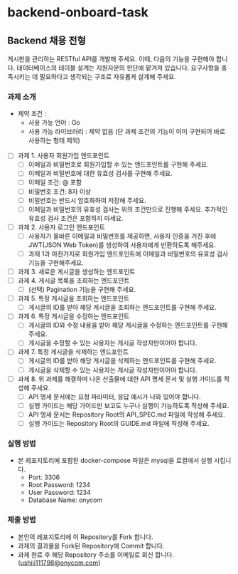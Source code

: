 # backend-onboard-task

## Backend 채용 전형

게시판을 관리하는 RESTful API를 개발해 주세요. 이때, 다음의 기능을 구현해야 합니다. 데이터베이스의 테이블 설계는 지원자분의 판단에 맡겨져 있습니다. 요구사항을 충족시키는 데 필요하다고 생각되는 구조로 자유롭게 설계해 주세요.

### 과제 소개

- 제약 조건 :
  - 사용 가능 언어 : Go
  - 사용 가능 라이브러리 : 제약 없음 (단 과제 조건의 기능이 이미 구현되어 바로 사용하는 형태 제외)

- [ ] 과제 1. 사용자 회원가입 엔드포인트
  - [ ] 이메일과 비밀번호로 회원가입할 수 있는 엔드포인트를 구현해 주세요.
  - [ ] 이메일과 비밀번호에 대한 유효성 검사를 구현해 주세요.
  - [ ] 이메일 조건: @ 포함
  - [ ] 비밀번호 조건: 8자 이상
  - [ ] 비밀번호는 반드시 암호화하여 저장해 주세요.
  - [ ] 이메일과 비밀번호의 유효성 검사는 위의 조건만으로 진행해 주세요. 추가적인 유효성 검사 조건은 포함하지 마세요.
- [ ] 과제 2. 사용자 로그인 엔드포인트
  - [ ] 사용자가 올바른 이메일과 비밀번호를 제공하면, 사용자 인증을 거친 후에 JWT(JSON Web Token)를 생성하여 사용자에게 반환하도록 해주세요.
  - [ ] 과제 1과 마찬가지로 회원가입 엔드포인트에 이메일과 비밀번호의 유효성 검사기능을 구현해주세요.
- [ ] 과제 3. 새로운 게시글을 생성하는 엔드포인트
- [ ] 과제 4. 게시글 목록을 조회하는 엔드포인트
  - [ ] (선택) Pagination 기능을 구현해 주세요.
- [ ] 과제 5. 특정 게시글을 조회하는 엔드포인트
  - [ ] 게시글의 ID를 받아 해당 게시글을 조회하는 엔드포인트를 구현해 주세요.
- [ ] 과제 6. 특정 게시글을 수정하는 엔드포인트
  - [ ] 게시글의 ID와 수정 내용을 받아 해당 게시글을 수정하는 엔드포인트를 구현해 주세요.
  - [ ] 게시글을 수정할 수 있는 사용자는 게시글 작성자만이어야 합니다.
- [ ] 과제 7. 특정 게시글을 삭제하는 엔드포인트
  - [ ] 게시글의 ID를 받아 해당 게시글을 삭제하는 엔드포인트를 구현해 주세요.
  - [ ] 게시글을 삭제할 수 있는 사용자는 게시글 작성자만이어야 합니다.
- [ ] 과제 8. 위 과제를 해결하며 나온 산출물에 대한 API 명세 문서 및 실행 가이드를 작성해 주세요.
  - [ ] API 명세 문서에는 요청 파라미터, 응답 예시가 나와 있어야 합니다.
  - [ ] 실행 가이드는 해당 가이드만 보고도 누구나 실행이 가능하도록 작성해 주세요.
  - [ ] API 명세 문서는 Repository Root의 API_SPEC.md 파일에 작성해 주세요.
  - [ ] 실행 가이드는 Repository Root의 GUIDE.md 파일에 작성해 주세요. 

### 실행 방법

- 본 레포지토리에 포함된 docker-compose 파일은 mysql을 로컬에서 실행 시킵니다.
  - Port: 3306
  - Root Password: 1234
  - User Password: 1234
  - Database Name: onycom

### 제출 방법

- 본인의 레포지토리에 이 Repository를 Fork 합니다.
- 과제의 결과물을 Fork된 Repository에 Commit 합니다.
- 과제 완료 후 해당 Repository 주소를 이메일로 회신 합니다. (ushiii111798@onycom.com)